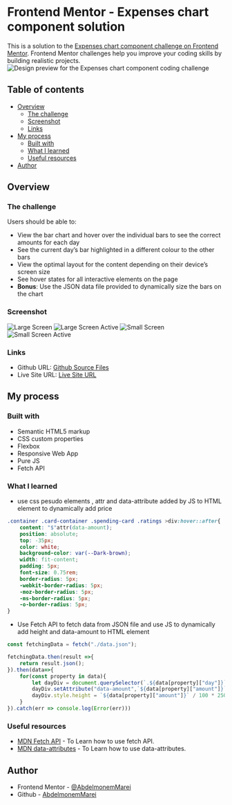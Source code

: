 # Frontend Mentor - Expenses chart component solution

This is a solution to the [Expenses chart component challenge on Frontend Mentor](https://www.frontendmentor.io/challenges/expenses-chart-component-e7yJBUdjwt). Frontend Mentor challenges help you improve your coding skills by building realistic projects. 
![Design preview for the Expenses chart component coding challenge](./design/desktop-preview.jpg)


## Table of contents

- [Overview](#overview)
  - [The challenge](#the-challenge)
  - [Screenshot](#screenshot)
  - [Links](#links)
- [My process](#my-process)
  - [Built with](#built-with)
  - [What I learned](#what-i-learned)
  - [Useful resources](#useful-resources)
- [Author](#author)

## Overview

### The challenge

Users should be able to:

- View the bar chart and hover over the individual bars to see the correct amounts for each day
- See the current day’s bar highlighted in a different colour to the other bars
- View the optimal layout for the content depending on their device’s screen size
- See hover states for all interactive elements on the page
- **Bonus**: Use the JSON data file provided to dynamically size the bars on the chart

### Screenshot
![Large Screen](./screenshot1.png) 
![Large Screen Active](./screenshot2.png) 
![Small Screen](./screenshot3.png) 
![Small Screen Active](./screenshot4.png) 

### Links

- Github URL: [Github Source Files](https://github.com/AbdelmonemMarei/Front-End-Mentor-Challenges/tree/main/Junior/expenses-chart-component-main)
- Live Site URL: [Live Site URL](https://abdelmonemmarei.github.io/Front-End-Mentor-Challenges/Newbie/four-card-feature-section-master/)


## My process

### Built with

- Semantic HTML5 markup
- CSS custom properties
- Flexbox
- Responsive Web App
- Pure JS
- Fetch API

### What I learned

- use css pesudo elements , attr and data-attribute added by JS to HTML element to dynamically add price 
```css
.container .card-container .spending-card .ratings >div:hover::after{
    content: "$"attr(data-amount);
    position: absolute;
    top: -35px;
    color: white;
    background-color: var(--Dark-brown);
    width: fit-content;
    padding: 5px;
    font-size: 0.75rem;
    border-radius: 5px;
    -webkit-border-radius: 5px;
    -moz-border-radius: 5px;
    -ms-border-radius: 5px;
    -o-border-radius: 5px;
}
```
- Use Fetch API to fetch data from JSON file and use JS to dynamically add height and data-amount to HTML element
```js
const fetchingData = fetch("./data.json");

fetchingData.then(result =>{
    return result.json();
}).then(data=>{
    for(const property in data){
        let dayDiv = document.querySelector(`.${data[property]["day"]}`);
        dayDiv.setAttribute("data-amount",`${data[property]["amount"]}`)
        dayDiv.style.height = `${data[property]["amount"]}` / 100 * 250 +"px";
    }
}).catch(err => console.log(Error(err)))

```

### Useful resources

- [MDN Fetch API](https://developer.mozilla.org/en-US/docs/Web/API/Fetch_API) - To Learn how to use fetch API.
- [MDN data-attributes](https://developer.mozilla.org/en-US/docs/Learn/HTML/Howto/Use_data_attributes) - To Learn how to use data-attributes.

## Author

- Frontend Mentor - [@AbdelmonemMarei](https://www.frontendmentor.io/profile/AbdelmonemMarei)
- Github - [AbdelmonemMarei](https://github.com/AbdelmonemMarei)


